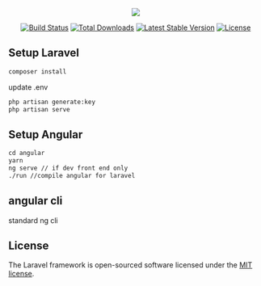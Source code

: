 <p align="center"><img src="https://laravel.com/assets/img/components/logo-laravel.svg"></p>

<p align="center">
<a href="https://travis-ci.org/laravel/framework"><img src="https://travis-ci.org/laravel/framework.svg" alt="Build Status"></a>
<a href="https://packagist.org/packages/laravel/framework"><img src="https://poser.pugx.org/laravel/framework/d/total.svg" alt="Total Downloads"></a>
<a href="https://packagist.org/packages/laravel/framework"><img src="https://poser.pugx.org/laravel/framework/v/stable.svg" alt="Latest Stable Version"></a>
<a href="https://packagist.org/packages/laravel/framework"><img src="https://poser.pugx.org/laravel/framework/license.svg" alt="License"></a>
</p>

## Setup Laravel

```markdown
composer install
```
update .env
```markdown
php artisan generate:key 
php artisan serve
```
## Setup Angular

```markdown
cd angular
yarn
ng serve // if dev front end only
./run //compile angular for laravel 
```

## angular cli
standard ng cli

## License

The Laravel framework is open-sourced software licensed under the [MIT license](http://opensource.org/licenses/MIT).
